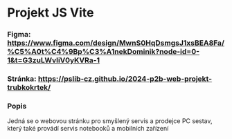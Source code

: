 # Projekt JS Vite
### Figma: https://www.figma.com/design/MwnS0HqDsmgsJ1xsBEA8Fa/%C5%A0t%C4%9Bp%C3%A1nekDominik?node-id=0-1&t=G3zuLWvliV0yKVRa-1
### Stránka: https://pslib-cz.github.io/2024-p2b-web-projekt-trubkokrtek/
### Popis
Jedná se o webovou stránku pro smyšlený servis a prodejce PC sestav, který také provádí servis notebooků a mobilních zařízení
